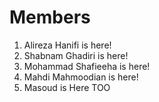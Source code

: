 # Members

1. Alireza Hanifi is here!
2. Shabnam Ghadiri is here!
3. Mohammad Shafieeha is here!
4. Mahdi Mahmoodian is here!
5. Masoud is Here TOO
